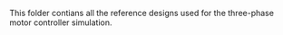 This folder contians all the reference designs used for the three-phase motor controller simulation.
